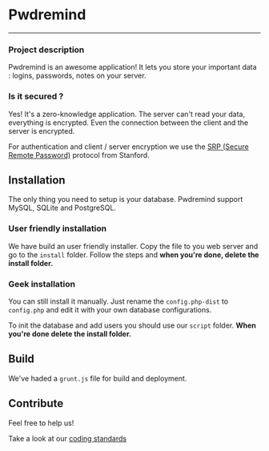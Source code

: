 # Pwdremind
******

### Project description
Pwdremind is an awesome application! It lets you store your important data : logins, passwords, notes on your server.

### Is it secured ?
Yes! It's a zero-knowledge application. The server can't read your data, everything is encrypted. Even the connection between the client and the server is encrypted.

For authentication and client / server encryption we use the [SRP (Secure Remote Password)](http://srp.stanford.edu/) protocol from Stanford.

## Installation

The only thing you need to setup is your database. Pwdremind support MySQL, SQLite and PostgreSQL.

### User friendly installation
We have build an user friendly installer. Copy the file to you web server and go to the `install` folder. Follow the steps and **when you're done, delete the install folder.**

### Geek installation
You can still install it manually. Just rename the `config.php-dist` to `config.php` and edit it with your own database configurations.

To init the database and add users you should use our `script` folder.
**When you're done delete the install folder.**

## Build
We've haded a `grunt.js` file for build and deployment.

## Contribute
Feel free to help us!

Take a look at our [coding standards](https://github.com/nduhamel/pwdremind/wiki/Coding-standards)

